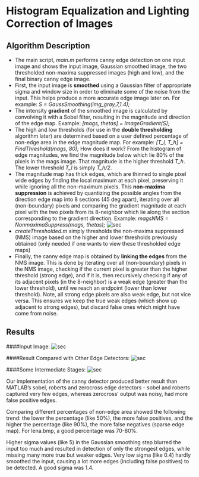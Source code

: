 Histogram Equalization and Lighting Correction of Images
=======================================

Algorithm Description
----------------------
+  The main script, *main.m* performs canny edge detection on one input image and shows the input image, Gaussian smoothed image, the two thresholded non-maxima suppressed images (high and low), and the final binary canny edge image.
+  First, the input image is **smoothed** using a Gaussian filter of appropriate sigma and window size in order to eliminate some of the noise from the input. This helps produce a more accurate edge image later on. For example: *S = GaussSmoothing(img_gray,7,1.4);*
+  The intensity **gradient** of the smoothed image is calculated by convolving it with a Sobel filter, resulting in the magnitude and direction of the edge map. Example: *[mags, thetas] = ImageGradient(S);*
+  The high and low thresholds (for use in the **double thresholding** algorithm later) are determined based on a user defined percentage of non-edge area in the edge magnitude map. For example: *[T_l, T_h] = FindThreshold(mags, 80);* How does it work? From the histogram of edge magnitudes, we find the magnitude below which lie 80% of the pixels in the mags image. That magnitude is the higher threshold *T_h*. The lower threshold *T_l* is simply *T_h/2*.
+  The magnitude map has thick edges, which are thinned to single pixel wide edges by finding the local maximum at each pixel, preserving it while ignoring all the non-maximum pixels. This **non-maxima suppression** is achieved by quantizing the possible angles from the direction edge map into 8 sections (45 deg apart),  iterating over all (non-boundary) pixels and comparing the gradient magnitude at each pixel with the two pixels from its 8-neighbor which lie along the section corresponding to the gradient direction. Example: *magsNMS = NonmaximaSuppress(mags, thetas);*
![sec](https://raw.githubusercontent.com/tanay-bits/cvlib/master/Canny%20Edge%20Detector/sections.png)
+ *createThresholded.m* simply thresholds the non-maxima suppressed (NMS) image based on the higher and lower thresholds previously obtained (only needed if one wants to view these thresholded edge maps)
+ Finally, the canny edge map is obtained by **linking the edges** from the NMS image. This is done by iterating over all (non-boundary) pixels in the NMS image, checking if the current pixel is greater than the higher threshold (strong edge), and if it is, then recursively checking if any of its adjacent pixels (in the 8-neighbor) is a weak edge (greater than the lower threshold), until we reach an endpoint (lower than lower threshold). Note, all strong edge pixels are also weak edge, but not vice versa. This ensures we keep the true weak edges (which show up adjacent to strong edges), but discard false ones which might have come from noise.

Results
---------
####Input Image:
![sec](https://raw.githubusercontent.com/tanay-bits/cvlib/master/Canny%20Edge%20Detector/lena.bmp)

####Result Compared with Other Edge Detectors:
![sec](https://raw.githubusercontent.com/tanay-bits/cvlib/master/Canny%20Edge%20Detector/comparison.png)

####Some Intermediate Stages:
![sec](https://raw.githubusercontent.com/tanay-bits/cvlib/master/Canny%20Edge%20Detector/stages.png)

Our implementation of the canny detector produced better result than MATLAB’s sobel, roberts and zerocross edge detectors -  sobel and roberts captured very few edges, whereas zerocross’ output was noisy, had more false positive edges.

Comparing different percentages of non-edge area showed the following trend: the lower the percentage (like 50%), the more false positives, and the higher the percentage (like 90%), the more false negatives (sparse edge map). For lena.bmp, a good percentage was 70-80%. 

Higher sigma values (like 5) in the Gaussian smoothing step blurred the input too much and resulted in detection of only the strongest edges, while missing many more true but weaker edges. Very low sigma (like 0.4) hardly smoothed the input, causing a lot more edges (including false positives) to be detected. A good sigma was 1.4.